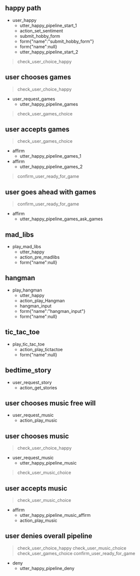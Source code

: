 ## happy path
* user_happy
  - utter_happy_pipeline_start_1
  - action_set_sentiment  
  - submit_hobby_form
  - form{"name":"submit_hobby_form"}
  - form{"name":null}
  - utter_happy_pipeline_start_2
> check_user_choice_happy

## user chooses games
> check_user_choice_happy
* user_request_games
  - utter_happy_pipeline_games
> check_user_games_choice

## user accepts games
> check_user_games_choice
* affirm
  - utter_happy_pipeline_games_1
* affirm
  - utter_happy_pipeline_games_2
> confirm_user_ready_for_game

## user goes ahead with games
> confirm_user_ready_for_game
* affirm
  - utter_happy_pipeline_games_ask_games
  
## mad_libs
* play_mad_libs
  - utter_happy
  - action_pre_madlibs
  - form{"name":null}
  
## hangman
* play_hangman
  - utter_happy
  - action_play_Hangman
  - hangman_input
  - form{"name":"hangman_input"}  
  - form{"name":null}

## tic_tac_toe
* play_tic_tac_toe
  - action_play_tictactoe
  - form{"name":null}

## bedtime_story
* user_request_story
  - action_get_stories
 
## user chooses music free will
* user_request_music
  - action_play_music

## user chooses music
> check_user_choice_happy
* user_request_music
  - utter_happy_pipeline_music
> check_user_music_choice

## user accepts music
> check_user_music_choice
* affirm
  - utter_happy_pipeline_music_affirm
  - action_play_music
  
## user denies overall pipeline
> check_user_choice_happy
> check_user_music_choice
> check_user_games_choice
> confirm_user_ready_for_game
* deny
  - utter_happy_pipeline_deny
  
